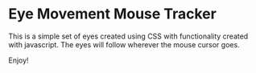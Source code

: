 # Eye Movement Mouse Tracker

This is a simple set of eyes created using CSS with functionality created with javascript. The eyes will follow wherever the mouse cursor goes. 

Enjoy!
